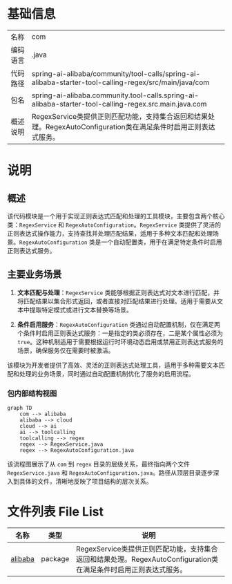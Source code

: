 # 基础信息

|      |      |
|------|------|
| 名称 | com |
| 编码语言 | .java |
| 代码路径 | spring-ai-alibaba/community/tool-calls/spring-ai-alibaba-starter-tool-calling-regex/src/main/java/com |
| 包名 | spring-ai-alibaba.community.tool-calls.spring-ai-alibaba-starter-tool-calling-regex.src.main.java.com |
| 概述说明 | RegexService类提供正则匹配功能，支持集合返回和结果处理。RegexAutoConfiguration类在满足条件时启用正则表达式服务。 |

# 说明

## 概述

该代码模块是一个用于实现正则表达式匹配和处理的工具模块，主要包含两个核心类：`RegexService` 和 `RegexAutoConfiguration`。`RegexService` 类提供了灵活的正则表达式操作能力，支持查找并处理匹配结果，适用于多种文本匹配和处理场景。`RegexAutoConfiguration` 类是一个自动配置类，用于在满足特定条件时启用正则表达式服务。

## 主要业务场景

1. **文本匹配与处理**：`RegexService` 类能够根据正则表达式对文本进行匹配，并将匹配结果以集合形式返回，或者直接对匹配结果进行处理。适用于需要从文本中提取特定模式或进行文本替换等场景。

2. **条件启用服务**：`RegexAutoConfiguration` 类通过自动配置机制，仅在满足两个条件时启用正则表达式服务：一是指定的类必须存在，二是某个属性必须为 `true`。这种机制适用于需要根据运行时环境动态启用或禁用正则表达式服务的场景，确保服务仅在需要时被激活。

该模块为开发者提供了高效、灵活的正则表达式处理工具，适用于多种需要文本匹配和处理的业务场景，同时通过自动配置机制优化了服务的启用流程。


### 包内部结构视图

```mermaid
graph TD
    com --> alibaba
    alibaba --> cloud
    cloud --> ai
    ai --> toolcalling
    toolcalling --> regex
    regex --> RegexService.java
    regex --> RegexAutoConfiguration.java
```

该流程图展示了从 `com` 到 `regex` 目录的层级关系，最终指向两个文件 `RegexService.java` 和 `RegexAutoConfiguration.java`。路径从顶层目录逐步深入到具体的文件，清晰地反映了项目结构的层次关系。

# 文件列表 File List

| 名称   | 类型  | 说明 |
|-------|------|-------------|
| [alibaba](alibaba/_module.md) | package | RegexService类提供正则匹配功能，支持集合返回和结果处理。RegexAutoConfiguration类在满足条件时启用正则表达式服务。 |


